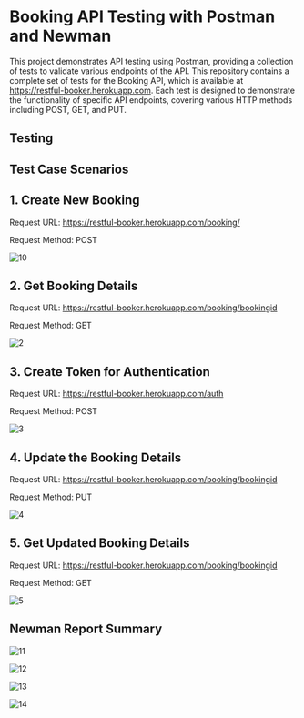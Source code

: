 # Booking API Testing with Postman and Newman
 This project demonstrates API testing using Postman, providing a collection of tests to validate various endpoints of the API. This repository contains a complete set of tests for the Booking API, which is available at https://restful-booker.herokuapp.com. Each test is designed to demonstrate the functionality of specific API endpoints, covering various HTTP methods including POST, GET, and PUT.

## Testing
## Test Case Scenarios
## 1. Create New Booking
Request URL: https://restful-booker.herokuapp.com/booking/

Request Method: POST




![10](https://github.com/FarhanaAntora/APITesting_Postman/assets/96485899/723c3d3c-fc36-496c-86ab-c9b88ee2e7e9)




## 2. Get Booking Details
Request URL: https://restful-booker.herokuapp.com/booking/bookingid

Request Method: GET



![2](https://github.com/FarhanaAntora/APITesting_Postman/assets/96485899/ad4b4827-6c1a-4da7-a452-942885e631ec)



## 3. Create Token for Authentication
Request URL: https://restful-booker.herokuapp.com/auth

Request Method: POST



![3](https://github.com/FarhanaAntora/APITesting_Postman/assets/96485899/30db6bfc-6ee8-49db-b15e-5b8ad174bff4)



## 4. Update the Booking Details
Request URL: https://restful-booker.herokuapp.com/booking/bookingid

Request Method: PUT



![4](https://github.com/FarhanaAntora/APITesting_Postman/assets/96485899/7a311305-9762-410a-914f-82c48680839a)




## 5. Get Updated Booking Details
Request URL: https://restful-booker.herokuapp.com/booking/bookingid

Request Method: GET



![5](https://github.com/FarhanaAntora/APITesting_Postman/assets/96485899/341fa238-7020-4e93-9caa-ce2b5569f25b)



## Newman Report Summary




![11](https://github.com/FarhanaAntora/APITesting_Postman/assets/96485899/3cb75316-e48f-4a34-92df-b74db4f5716e)





![12](https://github.com/FarhanaAntora/APITesting_Postman/assets/96485899/d554a87d-79e1-429c-8a2c-9395e11aae67)





![13](https://github.com/FarhanaAntora/APITesting_Postman/assets/96485899/8f2c6962-d550-4ccd-80df-852c4b89754e)





![14](https://github.com/FarhanaAntora/APITesting_Postman/assets/96485899/e7c72953-400c-40c1-b514-e33a395c3301)
